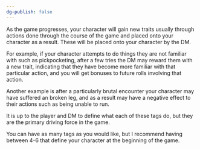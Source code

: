 ```yaml
---
dg-publish: false
---
```


As the game progresses, your character will gain new traits usually through actions done through the course of the game and placed onto your character as a result. These will be placed onto your character by the DM. 

For example, if your character attempts to do things they are not familiar with such as pickpocketing, after a few tries the DM may reward them with a new trait, indicating that they have become more familiar with that particular action, and you will get bonuses to future rolls involving that action.

Another example is after a particularly brutal encounter your character may have suffered an broken leg, and as a result may have a negative effect to their actions such as being unable to run.

It is up to the player and DM to define what each of these tags do, but they are the primary driving force in the game.

You can have as many tags as you would like, but I recommend having between 4-6 that define your character at the beginning of the game.

